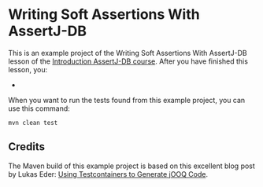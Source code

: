 # Writing Soft Assertions With AssertJ-DB

This is an example project of the Writing Soft Assertions With AssertJ-DB lesson of the [Introduction AssertJ-DB course](). 
After you have finished this lesson, you:

*

When you want to run the tests found from this example project, you can use this command:

    mvn clean test

## Credits

The Maven build of this example project is based on this excellent blog post by Lukas Eder: 
[Using Testcontainers to Generate jOOQ Code](https://blog.jooq.org/using-testcontainers-to-generate-jooq-code/).